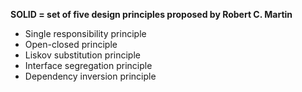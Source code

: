 **SOLID = set of five design principles proposed by Robert C. Martin**

- Single responsibility principle
- Open-closed principle
- Liskov substitution principle
- Interface segregation principle
- Dependency inversion principle